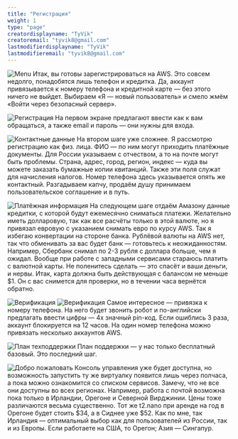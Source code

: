 ```yaml
---
title: "Регистрация"
weight: 1
type: "page"
creatordisplayname: "TyVik"
creatoremail: "tyvik8@gmail.com"
lastmodifierdisplayname: "TyVik"
lastmodifieremail: "tyvik8@gmail.com"
---
```


![Menu](/begin/registration/images/login.png)
Итак, вы готовы зарегистрироваться на AWS. Это совсем недолго, понадобятся лишь телефон и кредитка. Да, аккаунт привязывается к номеру телефона и кредитной карте — без этого ничего не выйдет. Выбираем «Я — новый пользователь» и смело жмём «Войти через безопасный сервер».

![Регистрация](/begin/registration/images/first.png)
На первом экране предлагают ввести как к вам обращаться, а также email и пароль — они нужны для входа.

![Контактные данные](/begin/registration/images/contacts.png)
На втором шаге уже сложнее. Я рассмотрю регистрацию как физ. лица. ФИО — по ним могут приходить платёжные документы. Для России указываем с отчеством, а то на почте могут быть проблемы. Страна, адрес, город, регион, индекс — куда вы можете заказать бумажные копии квитанций. Также эти поля служат для начисления налогов. Номер телефона здесь указывается опять же контактный. Разгадываем капчу, продаём душу принимаем пользовательское соглашение и в путь.

![Платёжная информация](/begin/registration/images/payment.png)
На следующем шаге отдаём Амазону данные кредитки, с которой будут ежемесячно сниматься платежи. Желательно иметь долларовую, так как все расчёты только в этой валюте, но я привязал евровую с указанием снимать евро по курсу AWS. Так я избегаю конвертации на стороне банка. Рублёвой валюты на AWS нет, так что обменивать за вас будет банк — готовьтесь к неожиданностям. Например, Сбербанк снимал по 2-3 рубля с доллара больше, чем я ожидал. Вообще при работе с западными сервисами стараюсь платить с валютной карты. Не поленитесь сделать — это спасёт и ваши деньги, и нервы. Итак, карта должна быть действующая с балансом не меньше $1. Он с вас снимется для проверки, но в течении часа вернётся обратно.

![Верификация](/begin/registration/images/verification.png)
![Верификация](/begin/registration/images/verification2.png)
Самое интересное — привязка к номеру телефона. На него будет звонить робот и по-английски предлагать ввести цифры — 4х значный pin-код. Если ошиблись 3 раза, аккаунт блокируется на 12 часов. На один номер телефона можно привязать несколько аккаунтов AWS.

![План техподдержки](/begin/registration/images/support.png)
План поддержки — у нас только бесплатный базовый. Это последний шаг.

![Добро пожаловать](/begin/registration/images/welcome.png)
Консоль управления уже будет доступна, но возможность запустить ту же виртуалку появится лишь через полчаса, а пока можно ознакомится со списком сервисов. Замечу, что не все они доступны во всех регионах. Например, работа с почтой возможна пока только в Ирландии, Орегоне и Северной Вирджинии. Цены тоже различаются весьма существенно. Тот же t2.nano при аренде на год в Орегоне будет стоить $34, а в Сиднее уже $52. Как по мне, так Ирландия — оптимальный выбор как для пользователей из России, так и из Европы. Если работаете на США, то Орегон; Азия — Сингапур.
